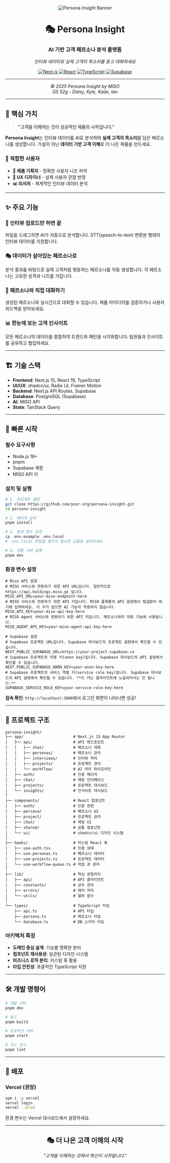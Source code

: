 <div align="center">

![Persona Insight Banner](./public/GitHub_README.png)

# 🎭 Persona Insight

### **AI 기반 고객 페르소나 분석 플랫폼**

*인터뷰 데이터로 실제 고객의 목소리를 듣고 대화하세요*

[![Next.js](https://img.shields.io/badge/Next.js-15-black?style=for-the-badge&logo=next.js)](https://nextjs.org/)
[![React](https://img.shields.io/badge/React-19-61DAFB?style=for-the-badge&logo=react)](https://reactjs.org/)
[![TypeScript](https://img.shields.io/badge/TypeScript-5-3178C6?style=for-the-badge&logo=typescript)](https://www.typescriptlang.org/)
[![Supabase](https://img.shields.io/badge/Supabase-3ECF8E?style=for-the-badge&logo=supabase)](https://supabase.io/)

---

*© 2025 Persona Insight by MISO*  
*GS 52g - Daisy, Kyle, Kade, Ian*

</div>

---

## 🌟 **핵심 가치**

> **"고객을 이해하는 것이 성공적인 제품의 시작입니다."**

**Persona Insight**는 인터뷰 데이터를 AI로 분석하여 **실제 고객의 목소리**를 담은 페르소나를 생성합니다. 가설이 아닌 **데이터 기반 고객 이해**로 더 나은 제품을 만드세요.

### 🎯 **적합한 사용자**
- **💼 제품 기획자** - 정확한 사용자 니즈 파악
- **🎨 UX 디자이너** - 실제 사용자 관점 반영  
- **📊 리서처** - 체계적인 인터뷰 데이터 분석

---

## ✨ **주요 기능**

### 🎤 **인터뷰 업로드만 하면 끝**
파일을 드래그하면 AI가 자동으로 분석합니다. STT(speach-to-text) 변환본 형태의 인터뷰 데이터를 지원합니다.

### 🎭 **데이터가 살아있는 페르소나로**  
분석 결과를 바탕으로 실제 고객처럼 행동하는 페르소나를 자동 생성합니다. 각 페르소나는 고유한 성격과 니즈를 가집니다.

### 💬 **페르소나와 직접 대화하기**
생성된 페르소나와 실시간으로 대화할 수 있습니다. 제품 아이디어를 검증하거나 사용자 피드백을 받아보세요.

### 📊 **한눈에 보는 고객 인사이트**
모든 페르소나의 데이터를 종합하여 트렌드와 패턴을 시각화합니다. 팀원들과 인사이트를 공유하고 협업하세요.

---

## 🏗️ **기술 스택**

- **Frontend**: Next.js 15, React 19, TypeScript
- **UI/UX**: shadcn/ui, Radix UI, Framer Motion  
- **Backend**: Next.js API Routes, Supabase
- **Database**: PostgreSQL (Supabase)
- **AI**: MISO API
- **State**: TanStack Query

---

## 🚀 **빠른 시작**

### **필수 요구사항**
- Node.js 18+
- pnpm
- Supabase 계정
- MISO API 키

### **설치 및 실행**

```bash
# 1. 프로젝트 클론
git clone https://github.com/your-org/persona-insight.git
cd persona-insight

# 2. 패키지 설치
pnpm install

# 3. 환경 변수 설정
cp .env.example .env.local
# .env.local 파일을 열어서 필요한 값들을 설정하세요

# 4. 개발 서버 실행
pnpm dev
```

### **환경 변수 설정**

```env
# Miso API 설정
# MISO 서비스와 연동하기 위한 API URL입니다. 일반적으로 https://api.holdings.miso.gs 입니다.
MISO_API_URL=your-miso-endpoint-here
# MISO 서비스와 연동하기 위한 API 키입니다. MISO 플랫폼의 API 설정에서 발급받아 여기에 입력하세요. 이 키가 없으면 AI 기능이 작동하지 않습니다.
MISO_API_KEY=your-miso-api-key-here
# MISO Agent 서비스와 연동하기 위한 API 키입니다. 페르소나와의 대화 기능에 사용됩니다.
MISO_AGENT_API_KEY=your-miso-agent-api-key-here

# Supabase 설정
# Supabase 프로젝트 URL입니다. Supabase 대시보드의 프로젝트 설정에서 확인할 수 있습니다.
NEXT_PUBLIC_SUPABASE_URL=https://your-project.supabase.co
# Supabase 프로젝트의 익명 키(anon key)입니다. Supabase 대시보드의 API 설정에서 확인할 수 있습니다.
NEXT_PUBLIC_SUPABASE_ANON_KEY=your-anon-key-here
# Supabase 프로젝트의 서비스 역할 키(service role key)입니다. Supabase 대시보드의 API 설정에서 확인할 수 있습니다. **이 키는 클라이언트에 노출되어서는 안 됩니다.**
SUPABASE_SERVICE_ROLE_KEY=your-service-role-key-here
```

**접속 확인**: `http://localhost:3000`에서 로그인 화면이 나타나면 성공!

---

## 📁 **프로젝트 구조**

```
persona-insight/
├── app/                      # Next.js 15 App Router
│   ├── api/                  # API 엔드포인트
│   │   ├── chat/             # 페르소나 대화
│   │   ├── personas/         # 페르소나 관리
│   │   ├── interviews/       # 인터뷰 처리
│   │   ├── projects/         # 프로젝트 관리
│   │   └── workflow/         # AI 처리 파이프라인
│   ├── auth/                 # 인증 페이지
│   ├── chat/                 # 채팅 인터페이스
│   ├── projects/             # 프로젝트 대시보드
│   └── insights/             # 인사이트 대시보드
│
├── components/               # React 컴포넌트
│   ├── auth/                 # 인증 관련
│   ├── persona/              # 페르소나 UI
│   ├── project/              # 프로젝트 관리
│   ├── chat/                 # 채팅 UI
│   ├── shared/               # 공통 컴포넌트
│   └── ui/                   # shadcn/ui 디자인 시스템
│
├── hooks/                    # 커스텀 React 훅
│   ├── use-auth.tsx          # 인증 상태
│   ├── use-personas.ts       # 페르소나 데이터
│   ├── use-projects.ts       # 프로젝트 데이터
│   └── use-workflow-queue.ts # 작업 큐 관리
│
├── lib/                      # 핵심 유틸리티
│   ├── api/                  # API 클라이언트
│   ├── constants/            # 상수 관리
│   ├── errors/               # 에러 처리
│   └── utils/                # 헬퍼 함수
│
└── types/                    # TypeScript 타입
    ├── api.ts                # API 타입
    ├── persona.ts            # 페르소나 타입
    └── database.ts           # DB 스키마 타입
```

### **아키텍처 특징**
- **도메인 중심 설계**: 기능별 명확한 분리
- **컴포넌트 재사용성**: 일관된 디자인 시스템
- **비즈니스 로직 분리**: 커스텀 훅 활용
- **타입 안전성**: 포괄적인 TypeScript 지원

---

## 🛠️ **개발 명령어**

```bash
# 개발 서버
pnpm dev

# 빌드
pnpm build

# 프로덕션 서버
pnpm start

# 코드 검사
pnpm lint
```

---

## 🚀 **배포**

### **Vercel (권장)**
```bash
npm i -g vercel
vercel login
vercel --prod
```

환경 변수는 Vercel 대시보드에서 설정하세요.

---

<div align="center">

## **🎭 더 나은 고객 이해의 시작**

*"고객을 이해하는 것에서 혁신이 시작됩니다."*

</div>